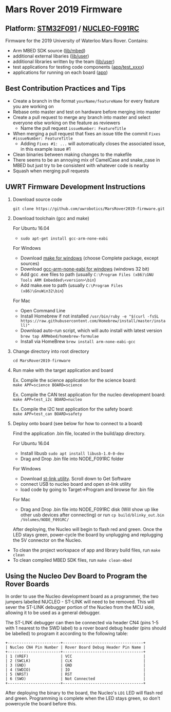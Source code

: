 # Mars Rover 2019 Firmware

## Platform: [STM32F091](https://www.st.com/resource/en/datasheet/stm32f091rc.pdf) / [NUCLEO-F091RC](https://os.mbed.com/platforms/ST-Nucleo-F091RC/)

Firmware for the 2019 University of Waterloo Mars Rover. Contains:
- Arm MBED SDK source ([lib/mbed](https://github.com/uwrobotics/MarsRover2019-firmware/tree/master/lib/mbed))
- additional external libaries ([lib/user](https://github.com/uwrobotics/MarsRover2019-firmware/tree/master/lib/user))
- additional libraries written by the team ([lib/user](https://github.com/uwrobotics/MarsRover2019-firmware/tree/master/lib/user))
- test applications for testing code components ([app/test_xxxx](https://github.com/uwrobotics/MarsRover2019-firmware/tree/master/app))
- applications for running on each board ([app](https://github.com/uwrobotics/MarsRover2019-firmware/tree/master/app))

## Best Contribution Practices and Tips

- Create a branch in the format `yourName/featureName` for every feature you are working on
- Rebase onto master and test on hardware before merging into master
- Create a pull request to merge any branch into master and select everyone else working on the feature as reviewers
  - Name the pull request `issueNumber: FeatureTitle`
- When merging a pull request that fixes an issue title the commit `Fixes #issueNumber: FeatureTitle`
  - Adding `Fixes #1: ...` will automatically closes the associated issue, in this example issue #1
- Clean binaries between making changes to the makefile
- There seems to be an annoying mix of CamelCase and snake_case in MBED but just try to be consistent with whatever code is nearby
- Squash when merging pull requests

## UWRT Firmware Development Instructions

1. Download source code 
    
    `git clone https://github.com/uwrobotics/MarsRover2019-firmware.git`

2. Download toolchain (gcc and make)
   
   For Ubuntu 16.04
    - `sudo apt-get install gcc-arm-none-eabi`
		
	For Windows
    - Download [make for windows](http://gnuwin32.sourceforge.net/packages/make.htm) (choose Complete package, except sources)
    - Download [gcc-arm-none-eabi for windows](https://developer.arm.com/open-source/gnu-toolchain/gnu-rm/downloads) (windows 32 bit)
    - Add gcc .exe files to path (usually `C:\Program Files (x86)\GNU Tools ARM Embedded\<version>\bin`)
    - Add make.exe to path (usually `C:\Program Files (x86)\GnuWin32\bin`)
	
	For Mac
    - Open Command Line
    - Install Homebrew if not installed 
    	`/usr/bin/ruby -e "$(curl -fsSL https://raw.githubusercontent.com/Homebrew/install/master/install)"`
    - Download auto-run script, which will auto install <arm-none-eabi-gcc> with latest version
    	`brew tap ARMmbed/homebrew-formulae`
    - Install <arm-none-eabi-gcc> via HomeBrew
    	`brew install arm-none-eabi-gcc`
	
3. Change directory into root directory

    `cd MarsRover2019-firmware`

4. Run make with the target application and board

    Ex. Compile the science application for the science board:  
    `make APP=science BOARD=science`

    Ex. Compile the CAN test application for the nucleo development board:  
    `make APP=test_i2c BOARD=nucleo`

    Ex. Compile the I2C test application for the safety board:  
    `make APP=test_can BOARD=safety`

5. Deploy onto board (see below for how to connect to a board)

    Find the application .bin file, located in the build/app directory.

	For Ubuntu 16.04
		
    - Install libusb `sudo apt install libusb-1.0-0-dev`
    - Drag and Drop .bin file into NODE_F091RC folder
	
	For Windows
    
    - Download [st-link utility](http://www.st.com/content/st_com/en/products/development-tools/software-development-tools/stm32-software-development-tools/stm32-programmers/stsw-link004.html). Scroll down to Get Software
    - connect USB to nucleo board and open st-link utility
    - load code by going to Target->Program and browse for .bin file
	
	For Mac
    - Drag and Drop .bin file into NODE_F091RC disk (Will show up like other usb devices after connecting) or run `cp build/blinky_out.bin /Volumes/NODE_F091RC/`

    After deploying, the Nucleo will begin to flash red and green. Once the LED stays green, power-cycle the board by unplugging and replugging the 5V connector on the Nucleo.

- To clean the project workspace of app and library build files, run `make clean`
- To clean compiled MBED SDK files, run `make clean-mbed`

    
## Using the Nucleo Dev Board to Program the Rover Boards

In order to use the Nucleo development board as a programmer, the two jumpers labelled NUCLEO - ST-LINK will need to be removed. This will sever the ST-LINK debugger portion of the Nucleo from the MCU side, allowing it to be used as a general debugger.

The ST-LINK debugger can then be connected via header CN4 (pins 1-5 with 1 nearest to the SWD label) to a rover board debug header (pins should be labelled) to program it according to the following table:

```
+-----------------------+-----------------------------------+
| Nucleo CN4 Pin Number | Rover Board Debug Header Pin Name |
+-----------------------+-----------------------------------+
| 1 (VREF)              | VCC                               |
| 2 (SWCLK)             | CLK                               |
| 3 (GND)               | GND                               |
| 4 (SWDIO)             | IO                                |
| 5 (NRST)              | RST                               |
| 6 (SWO)               | Not Connected                     |
+-----------------------+-----------------------------------+
```

After deploying the binary to the board, the Nucleo's `LD1` LED will flash red and green. Programming is complete when the LED stays green, so don't powercycle the board before this.

